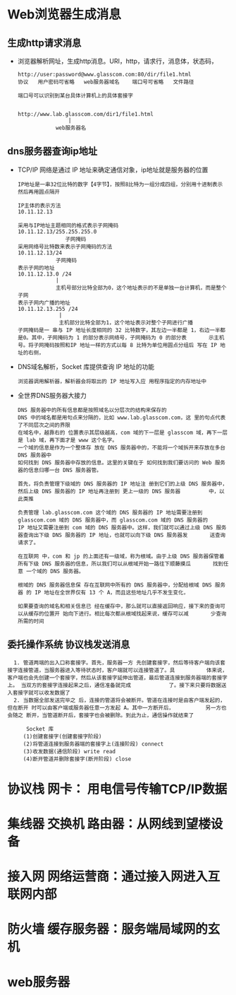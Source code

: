 # Web浏览器生成消息
## 生成http请求消息
- 浏览器解析网址，生成http消息。URI，http，请求行，消息体，状态码，

      http://user:password@www.glasscom.com:80/dir/file1.html
      协议   用户密码可省略   web服务器域名    端口号可省略   文件路径
      
      端口号可以识别到某台具体计算机上的具体套接字
      
      
      http://www.lab.glasscom.com/dir1/file1.html
                      |
                  web服务器名
                  
## dns服务器查询ip地址
- TCP/IP 网络是通过 IP 地址来确定通信对象，ip地址就是服务器的位置

      IP地址是一串32位比特的数字【4字节】，按照8比特为一组分成四组，分别用十进制表示 然后再用圆点隔开
      
      IP主体的表示方法
      10.11.12.13
      
      采用与IP地址主题相同的格式表示子网掩码
      10.11.12.13/255.255.255.0
                     子网掩码
      采用网络号比特数来表示子网掩码的方法
      10.11.12.13/24
                  子网掩码
      表示子网的地址
      10.11.12.13.0 /24
                  | 
                  主机号部分比特全部为0，这个地址表示的不是单独一台计算机，而是整个子网
      表示子网内广播的地址
      10.11.12.13.255 /24
                   |
                   主机部分比特全部为1，这个地址表示对整个子网进行广播
      子网掩码是一 串与 IP 地址长度相同的 32 比特数字，其左边一半都是 1，右边一半都是0。其中，子网掩码为 1 的部分表示网络号，子网掩码为 0 的部分表       示主机号。将子网掩码按照和IP 地址一样的方式以每 8 比特为单位用圆点分组后 写在 IP 地址的右侧，
      
- DNS域名解析，Socket 库提供查询 IP 地址的功能

      浏览器调用解析器，解析器会将取出的 IP 地址写入应 用程序指定的内存地址中
      
- 全世界DNS服务器大接力
      
      DNS 服务器中的所有信息都是按照域名以分层次的结构来保存的
      DNS 中的域名都是用句点来分隔的，比如 www.lab.glasscom.com，这 里的句点代表了不同层次之间的界限
      在域名中，越靠右的 位置表示其层级越高，com 域的下一层是 glasscom 域，再下一层是 lab 域，再下面才是 www 这个名字。
      一个域的信息是作为一个整体存 放在 DNS 服务器中的，不能将一个域拆开来存放在多台 DNS 服务器中
      如何找到 DNS 服务器中存放的信息。这里的关键在于 如何找到我们要访问的 Web 服务器的信息归哪一台 DNS 服务器管。
      
      首先，将负责管理下级域的 DNS 服务器的 IP 地址注 册到它们的上级 DNS 服务器中，然后上级 DNS 服务器的 IP 地址再注册到 更上一级的 DNS 服务器         中，以此类推
      
      负责管理 lab.glasscom.com 这个域的 DNS 服务器的 IP 地址需要注册到 glasscom.com 域的 DNS 服务器中，而 glasscom.com 域的 DNS 服务器的       IP 地址又需要注册到 com 域的 DNS 服务器中。这样，我们就可以通过上级 DNS 服务器查询出下级 DNS 服务器的 IP 地址，也就可以向下级 DNS 服务器发       送查询请求了。
      
      在互联网 中，com 和 jp 的上面还有一级域，称为根域。由于上级 DNS 服务器保管着所有下级 DNS 服务器的信息，所以我们可以从根域开始一路往下顺藤摸瓜       找到任意 一个域的 DNS 服务器。
      
      根域的 DNS 服务器信息保 存在互联网中所有的 DNS 服务器中，分配给根域 DNS 服务器 的 IP 地址在全世界仅有 13 个 A，而且这些地址几乎不发生变化，
      
      如果要查询的域名和相关信息已 经在缓存中，那么就可以直接返回响应，接下来的查询可以从缓存的位置开 始向下进行。相比每次都从根域找起来说，缓存可以减       少查询所需的时间
      
## 委托操作系统 协议栈发送消息

      1. 管道两端的出入口称套接字。首先，服务器一方 先创建套接字，然后等待客户端向该套接字连接管道，当服务器进入等待状态时，客户端就可以连接管道了。具          体来说，客户端也会先创建一个套接字，然后从该套接字延伸出管道，最后管道连接到服务器端的套接字上。 当双方的套接字连接起来之后，通信准备就完成            了。接下来只要将数据送入套接字就可以收发数据了
      2. 当数据全部发送完毕之 后，连接的管道将会被断开。管道在连接时是由客户端发起的，但在断开 时可以由客户端或服务器任意一方发起 A。其中一方断开后，          另一方也会随之 断开，当管道断开后，套接字也会被删除。到此为止，通信操作就结束了
         
          Socket 库
         (1)创建套接字(创建套接字阶段) 
         (2)将管道连接到服务器端的套接字上(连接阶段) connect
         (3)收发数据(通信阶段) write read
         (4)断开管道并删除套接字(断开阶段) close
                                                                                               

# 协议栈 网卡： 用电信号传输TCP/IP数据


# 集线器 交换机 路由器：从网线到望楼设备
# 接入网 网络运营商：通过接入网进入互联网内部
# 防火墙 缓存服务器：服务端局域网的玄机
# web服务器
